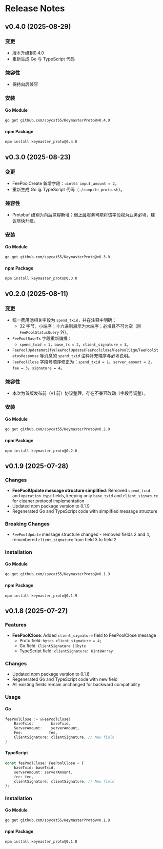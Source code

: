 # Release Notes

## v0.4.0 (2025-08-29)

### 变更
- 版本升级到0.4.0
- 重新生成 Go 与 TypeScript 代码

### 兼容性
- 保持向后兼容

### 安装

#### Go Module
```bash
go get github.com/spycat55/KeymasterProto@v0.4.0
```

#### npm Package
```bash
npm install keymaster_proto@0.4.0
```

## v0.3.0 (2025-08-23)

### 变更
- FeePoolCreate 新增字段：`uint64 input_amount = 2`。
- 重新生成 Go 与 TypeScript 代码（`./compile_proto.sh`）。

### 兼容性
- Protobuf 级别为向后兼容新增；但上层服务可能将该字段视为业务必填，建议尽快升级。

### 安装

#### Go Module
```bash
go get github.com/spycat55/KeymasterProto@v0.3.0
```

#### npm Package
```bash
npm install keymaster_proto@0.3.0
```

## v0.2.0 (2025-08-11)

### 变更
- 统一费用池相关字段为 `spend_txid`，并在注释中明确：
  - 32 字节，小端序；十六进制展示为大端序；必填且不可为空（除 `FeePoolStatusQuery` 外）。
- `FeePoolBaseTx` 字段重新编排：
  - `spend_txid = 1`，`base_tx = 2`，`client_signature = 3`。
- `FeePoolUpdateNotify`/`FeePoolUpdate`/`FeePoolClose`/`FeePoolSign`/`FeePoolStatusResponse` 等消息的 `spend_txid` 注释补充端序与必填说明。
- `FeePoolClose` 字段号顺序修正为：`spend_txid = 1`，`server_amount = 2`，`fee = 3`，`signature = 4`。

### 兼容性
- 本次为首版发布前（v1 前）协议整理，存在不兼容改动（字段号调整）。

### 安装

#### Go Module
```bash
go get github.com/spycat55/KeymasterProto@v0.2.0
```

#### npm Package
```bash
npm install keymaster_proto@0.2.0
```

## v0.1.9 (2025-07-28)

### Changes
- **FeePoolUpdate message structure simplified**: Removed `spend_txid` and `operation_type` fields, keeping only `base_txid` and `client_signature` for cleaner protocol implementation
- Updated npm package version to 0.1.9
- Regenerated Go and TypeScript code with simplified message structure

### Breaking Changes
- `FeePoolUpdate` message structure changed - removed fields 2 and 4, renumbered `client_signature` from field 3 to field 2

### Installation

#### Go Module
```bash
go get github.com/spycat55/KeymasterProto@v0.1.9
```

#### npm Package
```bash
npm install keymaster_proto@0.1.9
```

## v0.1.8 (2025-07-27)

### Features
- **FeePoolClose**: Added `client_signature` field to FeePoolClose message
  - Proto field: `bytes client_signature = 4;`
  - Go field: `ClientSignature []byte`
  - TypeScript field: `clientSignature: Uint8Array`

### Changes
- Updated npm package version to 0.1.8
- Regenerated Go and TypeScript code with new field
- All existing fields remain unchanged for backward compatibility

### Usage

#### Go
```go
feePoolClose := &FeePoolClose{
    BaseTxid:        baseTxid,
    ServerAmount:    serverAmount,
    Fee:            fee,
    ClientSignature: clientSignature, // New field
}
```

#### TypeScript
```typescript
const feePoolClose: FeePoolClose = {
    baseTxid: baseTxid,
    serverAmount: serverAmount,
    fee: fee,
    clientSignature: clientSignature, // New field
};
```

### Installation

#### Go Module
```bash
go get github.com/spycat55/KeymasterProto@v0.1.8
```

#### npm Package
```bash
npm install keymaster_proto@0.1.8
```